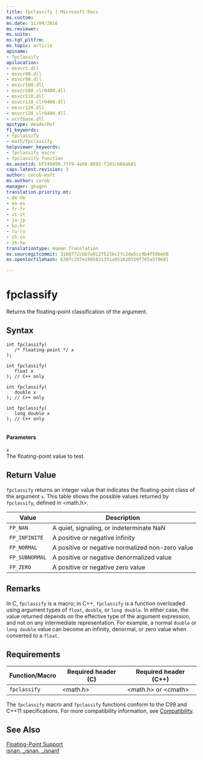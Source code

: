 ```yaml
---
title: fpclassify | Microsoft Docs
ms.custom: 
ms.date: 11/04/2016
ms.reviewer: 
ms.suite: 
ms.tgt_pltfrm: 
ms.topic: article
apiname:
- fpclassify
apilocation:
- msvcrt.dll
- msvcr80.dll
- msvcr90.dll
- msvcr100.dll
- msvcr100_clr0400.dll
- msvcr110.dll
- msvcr110_clr0400.dll
- msvcr120.dll
- msvcr120_clr0400.dll
- ucrtbase.dll
apitype: HeaderDef
f1_keywords:
- fpclassify
- math/fpclassify
helpviewer_keywords:
- fpclassify macro
- fpclassify function
ms.assetid: bf549499-7ff9-4a58-8692-f2d1cb6bab81
caps.latest.revision: 3
author: corob-msft
ms.author: corob
manager: ghogen
translation.priority.mt:
- de-de
- es-es
- fr-fr
- it-it
- ja-jp
- ko-kr
- ru-ru
- zh-cn
- zh-tw
translationtype: Human Translation
ms.sourcegitcommit: 3168772cbb7e8127523bc2fc2da5cc9b4f59beb8
ms.openlocfilehash: 630fc297e1885831331a051820350f765a5f0681

---
```

# fpclassify
Returns the floating-point classification of the argument.  
  
## Syntax  
  
```  
int fpclassify(   
   /* floating-point */ x   
);  
  
int fpclassify(   
   float x   
); // C++ only  
  
int fpclassify(   
   double x   
); // C++ only  
  
int fpclassify(   
   long double x   
); // C++ only  
  
```  
  
#### Parameters  
 `x`  
 The floating-point value to test.  
  
## Return Value  
 `fpclassify` returns an integer value that indicates the floating-point class of the argument `x`. This table shows the possible values returned by `fpclassify`, defined in \<math.h>.  
  
|Value|Description|  
|-----------|-----------------|  
|`FP_NAN`|A quiet, signaling, or indeterminate NaN|  
|`FP_INFINITE`|A positive or negative infinity|  
|`FP_NORMAL`|A positive or negative normalized non-zero value|  
|`FP_SUBNORMAL`|A positive or negative denormalized value|  
|`FP_ZERO`|A positive or negative zero value|  
  
## Remarks  
 In C, `fpclassify` is a macro; in C++, `fpclassify` is a function overloaded using argument types of `float`, `double`, or `long double`. In either case, the value returned depends on the effective type of the argument expression, and not on any intermediate representation. For example, a normal `double` or `long double` value can become an infinity, denormal, or zero value when converted to a `float`.  
  
## Requirements  
  
|Function/Macro|Required header (C)|Required header (C++)|  
|---------------------|---------------------------|-------------------------------|  
|`fpclassify`|\<math.h>|\<math.h> or \<cmath>|  
  
 The `fpclassify` macro and `fpclassify` functions conform to the C99 and C++11 specifications. For more compatibility information, see [Compatibility](../../c-runtime-library/compatibility.md).  
  
## See Also  
 [Floating-Point Support](../../c-runtime-library/floating-point-support.md)   
 [isnan, _isnan, _isnanf](../../c-runtime-library/reference/isnan-isnan-isnanf.md)


<!--HONumber=Jan17_HO1-->


